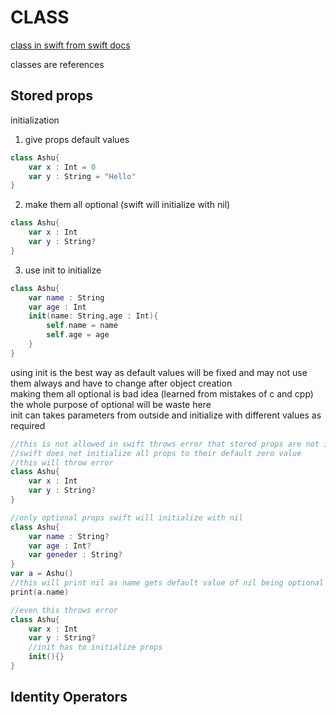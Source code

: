 # CLASS

[class in swift from swift docs](https://docs.swift.org/swift-book/LanguageGuide/ClassesAndStructures.html)

classes are references

## Stored props

initialization  
1. give props default values
```swift
class Ashu{
    var x : Int = 0
    var y : String = "Hello"
}
```
2. make them all optional (swift will initialize with nil)
```swift
class Ashu{
    var x : Int
    var y : String?
}
```
3. use init to initialize
```swift
class Ashu{
    var name : String
    var age : Int
    init(name: String,age : Int){
        self.name = name
        self.age = age
    }
}
```

using init is the best way as default values will be fixed and may not use them always and have to change after object creation   
making them all optional is bad idea (learned from mistakes of c and cpp) the whole purpose of optional will be waste here  
init can takes parameters from outside and initialize with different values as required

```swift
//this is not allowed in swift throws error that stored props are not initialized either directly or using init(){}
//swift does not initialize all props to their default zero value
//this will throw error
class Ashu{
    var x : Int
    var y : String?
}
```

```swift
//only optional props swift will initialize with nil
class Ashu{
    var name : String?
    var age : Int?
    var geneder : String?
}
var a = Ashu()
//this will print nil as name gets default value of nil being optional
print(a.name)
```


```swift
//even this throws error
class Ashu{
    var x : Int
    var y : String?
    //init has to initialize props
    init(){}
}
```

## Identity Operators
